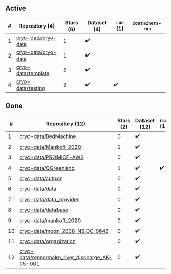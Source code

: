 ## Active
| # | Repository (4) | Stars (6) | Dataset (4) | `run` (1) | `containers-run` |
| --- | --- | --- | --- | --- | --- |
| 1 | [cryo-data/cryo-data](https://github.com/cryo-data/cryo-data) | 1 | :heavy_check_mark: |  |  |
| 2 | [cryo-data/cryo-data](https://github.com/cryo-data/cryo-data) | 1 | :heavy_check_mark: |  |  |
| 3 | [cryo-data/template](https://github.com/cryo-data/template) | 2 | :heavy_check_mark: |  |  |
| 4 | [cryo-data/testing](https://github.com/cryo-data/testing) | 2 | :heavy_check_mark: | :heavy_check_mark: |  |

## Gone
| # | Repository (12) | Stars (2) | Dataset (12) | `run` (1) | `containers-run` |
| --- | --- | --- | --- | --- | --- |
| 1 | [cryo-data/BedMachine](https://github.com/cryo-data/BedMachine) | 0 | :heavy_check_mark: |  |  |
| 2 | [cryo-data/Mankoff_2020](https://github.com/cryo-data/Mankoff_2020) | 1 | :heavy_check_mark: |  |  |
| 3 | [cryo-data/PROMICE-AWS](https://github.com/cryo-data/PROMICE-AWS) | 0 | :heavy_check_mark: |  |  |
| 4 | [cryo-data/QGreenland](https://github.com/cryo-data/QGreenland) | 1 | :heavy_check_mark: | :heavy_check_mark: |  |
| 5 | [cryo-data/author](https://github.com/cryo-data/author) | 0 | :heavy_check_mark: |  |  |
| 6 | [cryo-data/data](https://github.com/cryo-data/data) | 0 | :heavy_check_mark: |  |  |
| 7 | [cryo-data/data_provider](https://github.com/cryo-data/data_provider) | 0 | :heavy_check_mark: |  |  |
| 8 | [cryo-data/database](https://github.com/cryo-data/database) | 0 | :heavy_check_mark: |  |  |
| 9 | [cryo-data/mankoff_2020](https://github.com/cryo-data/mankoff_2020) | 0 | :heavy_check_mark: |  |  |
| 10 | [cryo-data/moon_2008_NSIDC_0642](https://github.com/cryo-data/moon_2008_NSIDC_0642) | 0 | :heavy_check_mark: |  |  |
| 11 | [cryo-data/organization](https://github.com/cryo-data/organization) | 0 | :heavy_check_mark: |  |  |
| 12 | [cryo-data/rennermalm_river_discharge_AK-05-001](https://github.com/cryo-data/rennermalm_river_discharge_AK-05-001) | 0 | :heavy_check_mark: |  |  |
